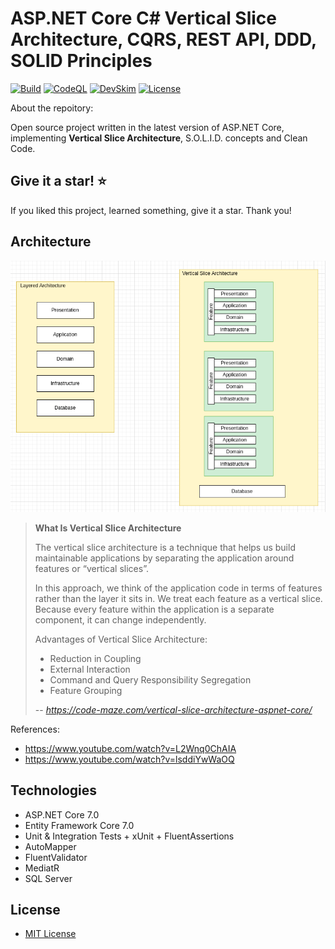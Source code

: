 # ASP.NET Core C# Vertical Slice Architecture, CQRS, REST API, DDD, SOLID Principles

[![Build](https://github.com/jeangatto/ASP.NET-Core-Vertical-Slice-Architecture/actions/workflows/dotnet.yml/badge.svg)](https://github.com/jeangatto/ASP.NET-Core-Vertical-Slice-Architecture/actions/workflows/dotnet.yml)
[![CodeQL](https://github.com/jeangatto/ASP.NET-Core-Vertical-Slice-Architecture/actions/workflows/codeql-analysis.yml/badge.svg)](https://github.com/jeangatto/ASP.NET-Core-Vertical-Slice-Architecture/actions/workflows/codeql-analysis.yml)
[![DevSkim](https://github.com/jeangatto/ASP.NET-Core-Vertical-Slice-Architecture/actions/workflows/devskim-analysis.yml/badge.svg)](https://github.com/jeangatto/ASP.NET-Core-Vertical-Slice-Architecture/actions/workflows/devskim-analysis.yml)
[![License](https://img.shields.io/github/license/jeangatto/ASP.NET-Core-Clean-Architecture-CQRS-Event-Sourcing.svg)](LICENSE)

About the repoitory:

Open source project written in the latest version of ASP.NET Core, implementing **Vertical Slice Architecture**, S.O.L.I.D. concepts and Clean Code.

## Give it a star! ⭐

If you liked this project, learned something, give it a star. Thank you!

## **Architecture**

![Vertical Slice Architecture](img/vertical-slice.png "Vertical Slice Architecture")

> **What Is Vertical Slice Architecture**
> 
> The vertical slice architecture is a technique that helps us build maintainable applications by separating the application around features or “vertical slices”. 
> 
> In this approach, we think of the application code in terms of features rather than the layer it sits in. We treat each feature as a vertical slice. Because every feature within the application is a separate component, it can change independently. 
> 
> Advantages of Vertical Slice Architecture:
> - Reduction in Coupling
> - External Interaction
> - Command and Query Responsibility Segregation
> - Feature Grouping
>
> -- <cite>https://code-maze.com/vertical-slice-architecture-aspnet-core/</cite>

References:
- https://www.youtube.com/watch?v=L2Wnq0ChAIA
- https://www.youtube.com/watch?v=lsddiYwWaOQ

## **Technologies**

- ASP.NET Core 7.0
- Entity Framework Core 7.0
- Unit & Integration Tests + xUnit + FluentAssertions
- AutoMapper
- FluentValidator
- MediatR
- SQL Server

## License

- [MIT License](https://github.com/jeangatto/ASP.NET-Core-Vertical-Slice-Architecture/blob/main/LICENSE)
